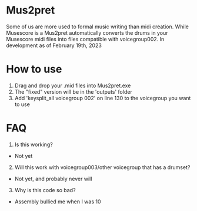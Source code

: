 # Mus2pret
Some of us are more used to formal music writing than midi creation. While Musescore is a 
Mus2pret automatically converts the drums in your Musescore midi files into files compatible with voicegroup002.
In development as of February 19th, 2023

# How to use
1. Drag and drop your .mid files into Mus2pret.exe
2. The "fixed" version will be in the 'outputs' folder
3. Add 'keysplit_all voicegroup 002' on line 130 to the voicegroup you want to use

# FAQ
1. Is this working?
  - Not yet
2. Will this work with voicegroup003/other voicegroup that has a drumset?
  - Not yet, and probably never will
3. Why is this code so bad?
  - Assembly bullied me when I was 10
